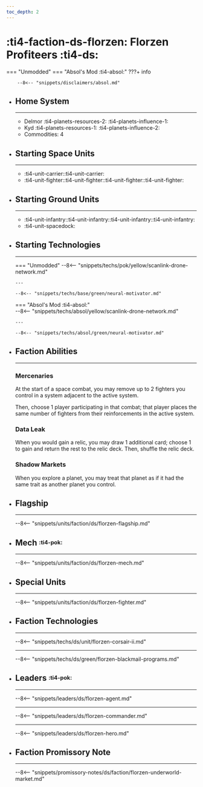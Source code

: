 ```yaml
---
toc_depth: 2
---
```


# :ti4-faction-ds-florzen: Florzen Profiteers :ti4-ds:
=== "Unmodded"
=== "Absol's Mod :ti4-absol:" 
    ???+ info

        --8<-- "snippets/disclaimers/absol.md"

<div class="grid cards" markdown>

-   ## __Home System__

    ---

    * Delmor :ti4-planets-resources-2: :ti4-planets-influence-1:
    * Kyd :ti4-planets-resources-1: :ti4-planets-influence-2:
    * Commodities: 4

</div>

<div class="grid cards" markdown>

-   ## __Starting Space Units__

    ---

    * :ti4-unit-carrier::ti4-unit-carrier:
    * :ti4-unit-fighter::ti4-unit-fighter::ti4-unit-fighter::ti4-unit-fighter:

-   ## __Starting Ground Units__

    ---

    * :ti4-unit-infantry::ti4-unit-infantry::ti4-unit-infantry::ti4-unit-infantry:
    * :ti4-unit-spacedock:

-   ## __Starting Technologies__

    ---
    === "Unmodded"
        --8<-- "snippets/techs/pok/yellow/scanlink-drone-network.md"

        ---

        --8<-- "snippets/techs/base/green/neural-motivator.md"

    === "Absol's Mod :ti4-absol:"  
        --8<-- "snippets/techs/absol/yellow/scanlink-drone-network.md"

        ---

        --8<-- "snippets/techs/absol/green/neural-motivator.md"

-   ## __Faction Abilities__

    ---
    ### **Mercenaries**
    
    At the start of a space combat, you may remove up to 2 fighters you control in a system adjacent to the active system. 
    
    Then, choose 1 player participating in that combat; that player places the same number of fighters from their reinforcements in the active system.

    ### **Data Leak**
    
    When you would gain a relic, you may draw 1 additional card; choose 1 to gain and return the rest to the relic deck. Then, shuffle the relic deck.

    ### **Shadow Markets**
    
    When you explore a planet, you may treat that planet as if it had the same trait as another planet you control.

-   ## __Flagship__

    ---
    --8<-- "snippets/units/faction/ds/florzen-flagship.md"

-   ## __Mech__ <sup><sub>:ti4-pok:</sub></sup>

    ---
    --8<-- "snippets/units/faction/ds/florzen-mech.md"

-   ## __Special Units__

    ---
    --8<-- "snippets/units/faction/ds/florzen-fighter.md"

</div>

<div class="grid cards" markdown>

-   ## __Faction Technologies__

    ---

    --8<-- "snippets/techs/ds/unit/florzen-corsair-ii.md"

    ---

    --8<-- "snippets/techs/ds/green/florzen-blackmail-programs.md"

-   ## __Leaders__ <sup><sub>:ti4-pok:</sub></sup>

    ---
    
    --8<-- "snippets/leaders/ds/florzen-agent.md"

    ---

    --8<-- "snippets/leaders/ds/florzen-commander.md"

    ---

    --8<-- "snippets/leaders/ds/florzen-hero.md"

-   ## __Faction Promissory Note__

    ---
    --8<-- "snippets/promissory-notes/ds/faction/florzen-underworld-market.md"

</div>
